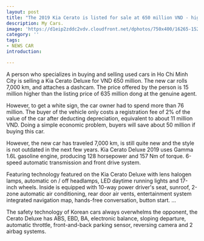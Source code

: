 ```yaml
---
layout: post
title: "The 2019 Kia Cerato is listed for sale at 650 million VND - higher than the new car"
description: My Cars.
image: 'https://d1eip2zddc2vdv.cloudfront.net/dphotos/750x400/16265-1528190728.jpg'
category: ''
tags:
- NEWS CAR
introduction:

---
```

A person who specializes in buying and selling used cars in Ho Chi Minh City is selling a Kia Cerato Deluxe for VND 650 million. The new car rolls 7,000 km, and attaches a dashcam. The price offered by the person is 15 million higher than the listing price of 635 million dong at the genuine agent.


However, to get a white sign, the car owner had to spend more than 76 million. The buyer of the vehicle only costs a registration fee of 2% of the value of the car after deducting depreciation, equivalent to about 11 million VND. Doing a simple economic problem, buyers will save about 50 million if buying this car.

However, the new car has traveled 7,000 km, is still quite new and the style is not outdated in the next few years. Kia Cerato Deluxe 2019 uses Gamma 1.6L gasoline engine, producing 128 horsepower and 157 Nm of torque. 6-speed automatic transmission and front drive system.

Featuring technology featured on the Kia Cerato Deluxe with lens halogen lamps, automatic on / off headlamps, LED daytime running lights and 17-inch wheels. Inside is equipped with 10-way power driver's seat, sunroof, 2-zone automatic air conditioning, rear door air vents, entertainment system integrated navigation map, hands-free conversation, button start. ...

The safety technology of Korean cars always overwhelms the opponent, the Cerato Deluxe has ABS, EBD, BA, electronic balance, sloping departure, automatic throttle, front-and-back parking sensor, reversing camera and 2 airbag systems.